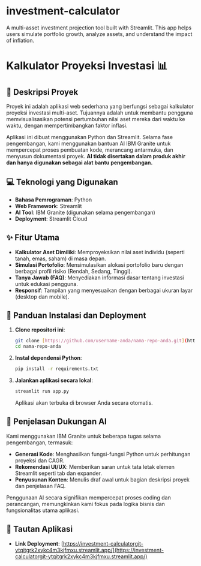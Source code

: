 # investment-calculator
A multi-asset investment projection tool built with Streamlit. This app helps users simulate portfolio growth, analyze assets, and understand the impact of inflation.
# Kalkulator Proyeksi Investasi 📊

## 📄 Deskripsi Proyek
Proyek ini adalah aplikasi web sederhana yang berfungsi sebagai kalkulator proyeksi investasi multi-aset. Tujuannya adalah untuk membantu pengguna memvisualisasikan potensi pertumbuhan nilai aset mereka dari waktu ke waktu, dengan mempertimbangkan faktor inflasi.

Aplikasi ini dibuat menggunakan Python dan Streamlit. Selama fase pengembangan, kami menggunakan bantuan AI IBM Granite untuk mempercepat proses pembuatan kode, merancang antarmuka, dan menyusun dokumentasi proyek. **AI tidak disertakan dalam produk akhir dan hanya digunakan sebagai alat bantu pengembangan.**

## 💻 Teknologi yang Digunakan
* **Bahasa Pemrograman**: Python
* **Web Framework**: Streamlit
* **AI Tool**: IBM Granite (digunakan selama pengembangan)
* **Deployment**: Streamlit Cloud

## ✨ Fitur Utama
* **Kalkulator Aset Dimiliki**: Memproyeksikan nilai aset individu (seperti tanah, emas, saham) di masa depan.
* **Simulasi Portofolio**: Mensimulasikan alokasi portofolio baru dengan berbagai profil risiko (Rendah, Sedang, Tinggi).
* **Tanya Jawab (FAQ)**: Menyediakan informasi dasar tentang investasi untuk edukasi pengguna.
* **Responsif**: Tampilan yang menyesuaikan dengan berbagai ukuran layar (desktop dan mobile).

## 🚀 Panduan Instalasi dan Deployment
1.  **Clone repositori ini**:
    ```bash
    git clone [https://github.com/username-anda/nama-repo-anda.git](https://github.com/username-anda/nama-repo-anda.git)
    cd nama-repo-anda
    ```

2.  **Instal dependensi Python**:
    ```bash
    pip install -r requirements.txt
    ```

3.  **Jalankan aplikasi secara lokal**:
    ```bash
    streamlit run app.py
    ```
    Aplikasi akan terbuka di browser Anda secara otomatis.

## 🤖 Penjelasan Dukungan AI
Kami menggunakan IBM Granite untuk beberapa tugas selama pengembangan, termasuk:
* **Generasi Kode**: Menghasilkan fungsi-fungsi Python untuk perhitungan proyeksi dan CAGR.
* **Rekomendasi UI/UX**: Memberikan saran untuk tata letak elemen Streamlit seperti tab dan expander.
* **Penyusunan Konten**: Menulis draf awal untuk bagian deskripsi proyek dan penjelasan FAQ.

Penggunaan AI secara signifikan mempercepat proses coding dan perancangan, memungkinkan kami fokus pada logika bisnis dan fungsionalitas utama aplikasi.

## 🔗 Tautan Aplikasi
* **Link Deployment**: [https://investment-calculatorgit-ytqitgrk2xykc4m3kjfmxu.streamlit.app/](https://investment-calculatorgit-ytqitgrk2xykc4m3kjfmxu.streamlit.app/)
